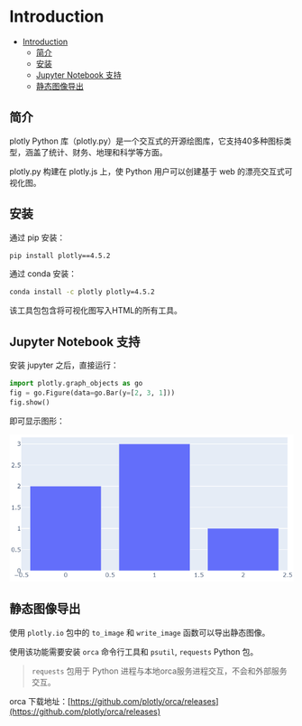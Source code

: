 # Introduction

- [Introduction](#introduction)
  - [简介](#%e7%ae%80%e4%bb%8b)
  - [安装](#%e5%ae%89%e8%a3%85)
  - [Jupyter Notebook 支持](#jupyter-notebook-%e6%94%af%e6%8c%81)
  - [静态图像导出](#%e9%9d%99%e6%80%81%e5%9b%be%e5%83%8f%e5%af%bc%e5%87%ba)

## 简介

plotly Python 库（plotly.py）是一个交互式的开源绘图库，它支持40多种图标类型，涵盖了统计、财务、地理和科学等方面。

plotly.py 构建在 plotly.js 上，使 Python 用户可以创建基于 web 的漂亮交互式可视化图。

## 安装

通过 pip 安装：

```cmd
pip install plotly==4.5.2
```

通过 conda 安装：

```cmd
conda install -c plotly plotly=4.5.2
```

该工具包包含将可视化图写入HTML的所有工具。

## Jupyter Notebook 支持

安装 jupyter 之后，直接运行：

```py
import plotly.graph_objects as go
fig = go.Figure(data=go.Bar(y=[2, 3, 1]))
fig.show()
```

即可显示图形：

![bar](images/2020-03-11-16-44-39.png)

## 静态图像导出

使用 `plotly.io` 包中的 `to_image` 和 `write_image` 函数可以导出静态图像。

使用该功能需要安装 `orca` 命令行工具和 `psutil`, `requests` Python 包。

> `requests` 包用于 Python 进程与本地orca服务进程交互，不会和外部服务交互。

orca 下载地址：[https://github.com/plotly/orca/releases](https://github.com/plotly/orca/releases)
